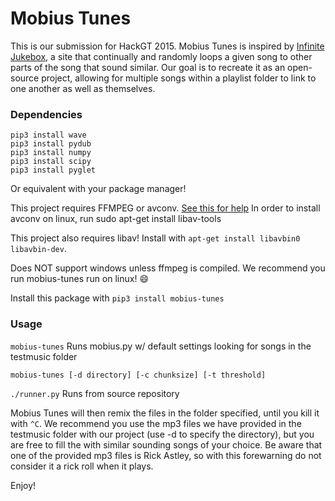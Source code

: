 # Mobius Tunes
This is our submission for HackGT 2015. Mobius Tunes is inspired by [Infinite Jukebox](http://labs.echonest.com/Uploader/index.html), a site that continually and randomly loops a given song to other parts of the song that sound similar. Our goal is to recreate it as an open-source project, allowing for multiple songs within a playlist folder to link to one another as well as themselves.

### Dependencies
```
pip3 install wave
pip3 install pydub
pip3 install numpy
pip3 install scipy
pip3 install pyglet
```
Or equivalent with your package manager!

This project requires FFMPEG or avconv. [See this for help](https://ffmpeg.org/download.html)
In order to install avconv on linux, run sudo apt-get install libav-tools

This project also requires libav! Install with `apt-get install libavbin0 libavbin-dev`.

Does NOT support windows unless ffmpeg is compiled.
We recommend you run mobius-tunes run on linux! :smile:

Install this package with
`pip3 install mobius-tunes`

### Usage

`mobius-tunes`  Runs mobius.py w/ default settings looking for songs in the testmusic folder

`mobius-tunes [-d directory] [-c chunksize] [-t threshold]`

`./runner.py` Runs from source repository

Mobius Tunes will then remix the files in the folder specified, until you kill it with `^C`. We recommend you use the mp3 files we have provided in the testmusic folder with our project (use -d to specify the directory), but you are free to fill the with similar sounding songs of your choice. Be aware that one of the provided mp3 files is Rick Astley, so with this forewarning do not consider it a rick roll when it plays.

Enjoy!


